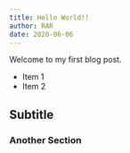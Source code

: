 ```yaml
---
title: Hello World!!
author: RAR
date: 2020-06-06
---
```


Welcome to my first blog post.

- Item 1
- Item 2

## Subtitle

### Another Section